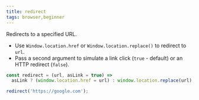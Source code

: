 ```yaml
---
title: redirect
tags: browser,beginner
---
```


Redirects to a specified URL.

- Use `Window.location.href` or `Window.location.replace()` to redirect to `url`.
- Pass a second argument to simulate a link click (`true` - default) or an HTTP redirect (`false`).

```js
const redirect = (url, asLink = true) =>
  asLink ? (window.location.href = url) : window.location.replace(url);
```

```js
redirect('https://google.com');
```
